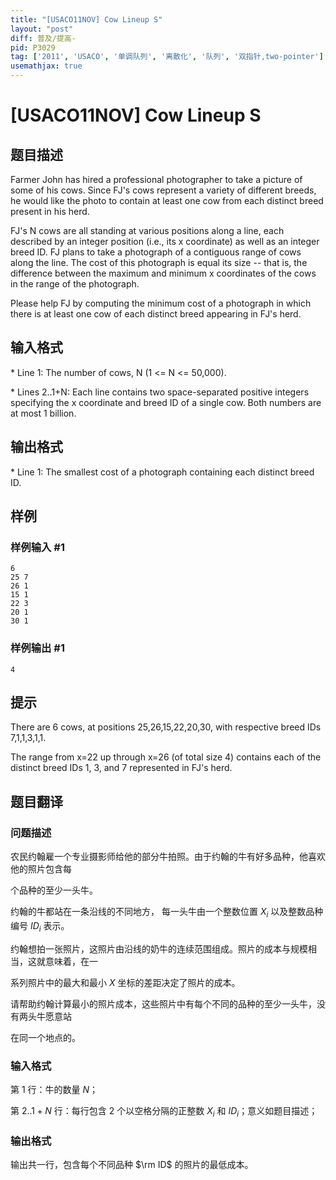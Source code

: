 ```yaml
---
title: "[USACO11NOV] Cow Lineup S"
layout: "post"
diff: 普及/提高-
pid: P3029
tag: ['2011', 'USACO', '单调队列', '离散化', '队列', '双指针,two-pointer']
usemathjax: true
---
```


# [USACO11NOV] Cow Lineup S
## 题目描述

Farmer John has hired a professional photographer to take a picture of some of his cows.  Since FJ's cows represent a variety of different breeds, he would like the photo to contain at least one cow from each distinct breed present in his herd.

FJ's N cows are all standing at various positions along a line, each described by an integer position (i.e., its x coordinate) as well as an integer breed ID.  FJ plans to take a photograph of a contiguous range of cows along the line.  The cost of this photograph is equal its size -- that is, the difference between the maximum and minimum x coordinates of the cows in the range of the photograph.

Please help FJ by computing the minimum cost of a photograph in which there is at least one cow of each distinct breed appearing in FJ's herd.

## 输入格式

\* Line 1: The number of cows, N (1 <= N <= 50,000). 

\* Lines 2..1+N: Each line contains two space-separated positive integers specifying the x coordinate and breed ID of a single cow.  Both numbers are at most 1 billion.

## 输出格式

\* Line 1: The smallest cost of a photograph containing each distinct breed ID.

## 样例

### 样例输入 #1
```
6 
25 7 
26 1 
15 1 
22 3 
20 1 
30 1 

```
### 样例输出 #1
```
4 

```
## 提示

There are 6 cows, at positions 25,26,15,22,20,30, with respective breed IDs 7,1,1,3,1,1.


The range from x=22 up through x=26 (of total size 4) contains each of the distinct breed IDs 1, 3, and 7 represented in FJ's herd.

## 题目翻译

### 问题描述


农民约翰雇一个专业摄影师给他的部分牛拍照。由于约翰的牛有好多品种，他喜欢他的照片包含每


个品种的至少一头牛。


约翰的牛都站在一条沿线的不同地方， 每一头牛由一个整数位置 $X_i$ 以及整数品种编号 $ID_i$ 表示。


约翰想拍一张照片，这照片由沿线的奶牛的连续范围组成。照片的成本与规模相当，这就意味着，在一


系列照片中的最大和最小 $X$ 坐标的差距决定了照片的成本。


请帮助约翰计算最小的照片成本，这些照片中有每个不同的品种的至少一头牛，没有两头牛愿意站


在同一个地点的。


### 输入格式 


第 $1$ 行：牛的数量 $N$；


第 $2..1+N$ 行：每行包含 2 个以空格分隔的正整数 $X_i$ 和 $ID_i$；意义如题目描述；


### 输出格式 


输出共一行，包含每个不同品种 $\rm ID$ 的照片的最低成本。
